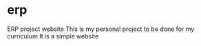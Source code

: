 # erp
ERP project website
This is my personal project to be done for my curriculum
It is a simple website
